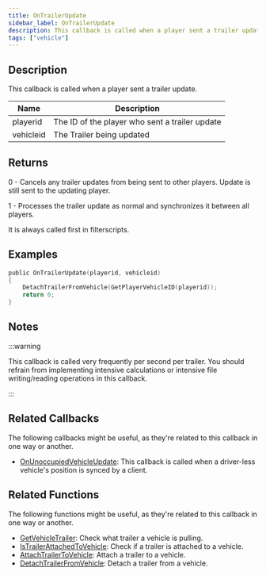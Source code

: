 ```yaml
---
title: OnTrailerUpdate
sidebar_label: OnTrailerUpdate
description: This callback is called when a player sent a trailer update.
tags: ["vehicle"]
---
```


## Description

This callback is called when a player sent a trailer update.

| Name      | Description                                    |
| --------- | ---------------------------------------------- |
| playerid  | The ID of the player who sent a trailer update |
| vehicleid | The Trailer being updated                      |

## Returns

0 - Cancels any trailer updates from being sent to other players. Update is still sent to the updating player.

1 - Processes the trailer update as normal and synchronizes it between all players.

It is always called first in filterscripts.

## Examples

```c
public OnTrailerUpdate(playerid, vehicleid)
{
    DetachTrailerFromVehicle(GetPlayerVehicleID(playerid));
    return 0;
}
```

## Notes

:::warning

This callback is called very frequently per second per trailer. You should refrain from implementing intensive calculations or intensive file writing/reading operations in this callback.

:::

## Related Callbacks

The following callbacks might be useful, as they're related to this callback in one way or another.

- [OnUnoccupiedVehicleUpdate](OnUnoccupiedVehicleUpdate): This callback is called when a driver-less vehicle's position is synced by a client.

## Related Functions

The following functions might be useful, as they're related to this callback in one way or another.

- [GetVehicleTrailer](../functions/GetVehicleTrailer): Check what trailer a vehicle is pulling.
- [IsTrailerAttachedToVehicle](../functions/IsTrailerAttachedToVehicle): Check if a trailer is attached to a vehicle.
- [AttachTrailerToVehicle](../functions/AttachTrailerToVehicle): Attach a trailer to a vehicle.
- [DetachTrailerFromVehicle](../functions/DetachTrailerFromVehicle): Detach a trailer from a vehicle.
